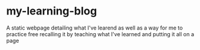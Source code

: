 # my-learning-blog
A static webpage detailing what I've learend as well as a way for me to practice free recalling it by teaching what I've learned and putting it all on a page

